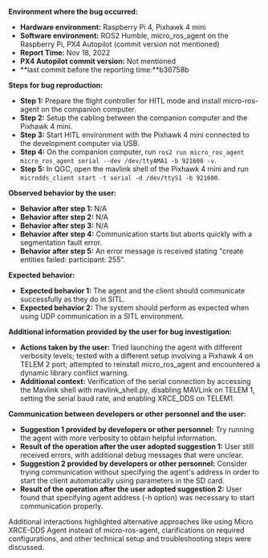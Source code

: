 **Environment where the bug occurred:**

- **Hardware environment:** Raspberry Pi 4, Pixhawk 4 mini
- **Software environment:** ROS2 Humble, micro_ros_agent on the Raspberry Pi, PX4 Autopilot (commit version not mentioned)
- **Report Time:** Nov 18, 2022
- **PX4 Autopilot commit version:** Not mentioned
- **last commit before the reporting time:**b36758b

**Steps for bug reproduction:**

- **Step 1:** Prepare the flight controller for HITL mode and install micro-ros-agent on the companion computer.
- **Step 2:** Setup the cabling between the companion computer and the Pixhawk 4 mini.
- **Step 3:** Start HITL environment with the Pixhawk 4 mini connected to the development computer via USB.
- **Step 4:** On the companion computer, run `ros2 run micro_ros_agent micro_ros_agent serial --dev /dev/ttyAMA1 -b 921600 -v`.
- **Step 5:** In QGC, open the mavlink shell of the Pixhawk 4 mini and run `microdds_client start -t serial -d /dev/ttyS1 -b 921600`.

**Observed behavior by the user:**

- **Behavior after step 1:** N/A
- **Behavior after step 2:** N/A
- **Behavior after step 3:** N/A
- **Behavior after step 4:** Communication starts but aborts quickly with a segmentation fault error.
- **Behavior after step 5:** An error message is received stating "create entities failed: participant: 255".

**Expected behavior:**

- **Expected behavior 1:** The agent and the client should communicate successfully as they do in SITL.
- **Expected behavior 2:** The system should perform as expected when using UDP communication in a SITL environment.

**Additional information provided by the user for bug investigation:**

- **Actions taken by the user:** Tried launching the agent with different verbosity levels; tested with a different setup involving a Pixhawk 4 on TELEM 2 port; attempted to reinstall micro_ros_agent and encountered a dynamic library conflict warning.
- **Additional context:** Verification of the serial connection by accessing the Mavlink shell with mavlink_shell.py, disabling MAVLink on TELEM 1, setting the serial baud rate, and enabling XRCE_DDS on TELEM1.

**Communication between developers or other personnel and the user:**

- **Suggestion 1 provided by developers or other personnel:** Try running the agent with more verbosity to obtain helpful information.
- **Result of the operation after the user adopted suggestion 1:** User still received errors, with additional debug messages that were unclear.
- **Suggestion 2 provided by developers or other personnel:** Consider trying communication without specifying the agent's address in order to start the client automatically using parameters in the SD card.
- **Result of the operation after the user adopted suggestion 2:** User found that specifying agent address (-h option) was necessary to start communication properly.

Additional interactions highlighted alternative approaches like using Micro XRCE-DDS Agent instead of micro-ros-agent, clarifications on required configurations, and other technical setup and troubleshooting steps were discussed.
